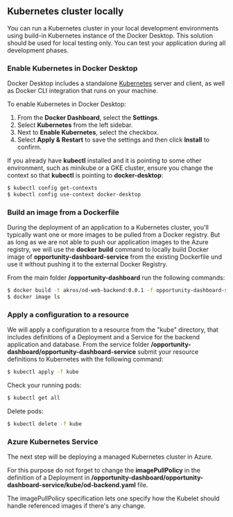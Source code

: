 ## Kubernetes cluster locally

You can run a Kubernetes cluster in your local development environments using build-in Kubernetes instance of the Docker Desktop.
This solution should be used for local testing only. You can test your application during all development phases.

### Enable Kubernetes in Docker Desktop

Docker Desktop includes a standalone [Kubernetes](https://docs.docker.com/desktop/kubernetes/) server and client, as well as Docker CLI integration that runs on your machine.

To enable Kubernetes in Docker Desktop:
1. From the **Docker Dashboard**, select the **Settings**.
2. Select **Kubernetes** from the left sidebar.
3. Next to **Enable Kubernetes**, select the checkbox.
4. Select **Apply & Restart** to save the settings and then click **Install** to confirm.

If you already have **kubectl** installed and it is pointing to some other environment, such as minikube or a GKE cluster, ensure you change the context so that **kubectl** is pointing to **docker-desktop**:

```sh
$ kubectl config get-contexts
$ kubectl config use-context docker-desktop
```

### Build an image from a Dockerfile

During the deployment of an application to a Kubernetes cluster, you'll typically want one or more images to be pulled from a Docker registry. But as long as we are not able to push our application images to the Azure registry, we will use the **docker build** command to locally build Docker image of **opportunity-dashboard-service** from the existing Dockerfile und use it without pushing it to the external Docker Registry.

From the main folder **/opportunity-dashboard** run the following commands:

```sh
$ docker build -t akros/od-web-backend:0.0.1 -f opportunity-dashboard-service/Dockerfile .
$ docker image ls
```

### Apply a configuration to a resource

We will apply a configuration to a resource from the "kube" directory, that includes definitions of a Deployment and a Service for the backend application and database.
From the service folder **/opportunity-dashboard/opportunity-dashboard-service** submit your resource definitions to Kubernetes with the following command:

```sh
$ kubectl apply -f kube
```

Check your running pods:

```sh
$ kubectl get all
```

Delete pods:

```sh
$ kubectl delete -f kube
```

### Azure Kubernetes Service

The next step will be deploying a managed Kubernetes cluster in Azure.

For this purpose do not forget to change the **imagePullPolicy** in the definition of a Deployment in  **/opportunity-dashboard/opportunity-dashboard-service/kube/od-backend.yaml** file.

The imagePullPolicy specification lets one specify how the Kubelet should handle referenced images if there's any change.
